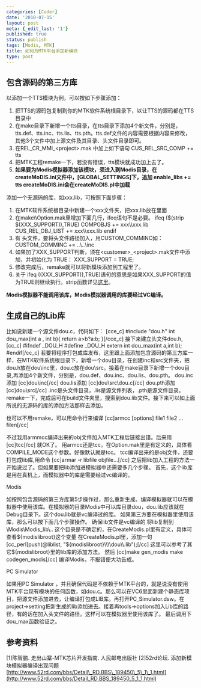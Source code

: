```yaml
---
categories: [Coder]
date: '2010-07-15'
layout: post
meta: {_edit_last: '1'}
published: true
status: publish
tags: [Modis, MTK]
title: 如何为MTK平台添加新模块
type: post
---
```

包含源码的第三方库
------------------

以添加一个TTS模块为例，可以按如下步骤添加：

1.  把TTS的源码包复制到你的MTK软件系统根目录下，以让TTS的源码都在TTS目录中
2.  在make目录下新增一个tts目录，在tts目录下添加4个新文件，分别是，tts.def、tts.inc、tts.lis、tts.pth。tts.def文件的内容需要根据内容来修改，其他3个文件中加上源文件及其目录、头文件目录即可。
3.  在REL\_CR\_MMI\_\<project\>.mak 中加上如下语句 CUS\_REL\_SRC\_COMP
    += tts
4.  把MTK工程remake一下，若没有错误，tts模块就成功加上去了。
5.  **如果要为Modis模拟器添加该模块，须进入到Modis目录，在createMoDIS.ini文件中，[GLOBAL\_SETTINGS]下，追加
    **enable\_libs += tts** createMoDIS.ini会在createMoDIS.pl中加载**

添加一个无源码的库，如xxx.lib，可按照下面步骤：

1.  在MTK软件系统根目录中新建一个xxx文件夹，把xxx.lib放在里面
2.  在make\\\\Option.mak里增加下面几行，ifeq语句不是必要。 ifeq (\$(strip
    \$(XXX\_SUPPORT)),TRUE) COMPOBJS += xxx\\\\xxx.lib
    CUS\_REL\_OBJ\_LIST += xxx\\\\xxx.lib endif
3.  有 头文件，要将头文件路径加入，用CUSTOM\_COMMINC如： CUSTOM\_COMMINC +=
    ..\\..\\inc
4.  如果加了XXX\_SUPPORT判断，须在\<customer\>\_\<project\>.mak文件中添加，并初始化为
    TRUE： XXX\_SUPPORT = TRUE;
5.  修改完成后，remake就可以将新模块添加到工程里了。
6.  关于 ifeq
    ((XXX\_SUPPORT)),TRUE)语句的意思是如果XXX\_SUPPORT的值为TRUE则继续执行。strip函数详见[这里](http://dourok.info/wiki/doku.php?id=%E7%A8%8B%E5%BA%8F:makefile:strip "程序:makefile:strip")。

**Modis模拟器不能调用该库，Modis模拟器调用的库要经过VC编译。**

生成自己的Lib库
---------------

比如说新建一个源文件dou.c，代码如下： [cce\_c] \#include "dou.h" int
dou\_max(int a , int b){ return a\>b?a:b; }[/cce\_c]
接下来建立头文件dou.h, [cc\_c] \#ifndef \_DOU\_H \#define \_DOU\_H
extern int dou\_max(int a,int b); \#endif[/cc\_c]
若要将程序打包成库发布，这里跟上面添加包含源码的第三方库一样，在MTK软件系统根目录下，新增一个dou目录，在创建inc和src文件夹，把dou.h放在dou\\inc里，dou.c放在dou\\src。接着在make目录下新增一个dou目录,再添加4个新文件，分别是，dou.def、dou.inc、dou.lis、dou.pth。
dou.inc添加 [cc]dou\\inc[/cc] dou.lis添加 [cc]dou\\src\\dou.c[/cc]
dou.pth添加 [cc]dou\\src[/cc]
.inc是头文件目录，.lis是源文件列表，.pth是源文件目录。
remake一下，完成后可在build文件夹里，搜索到dou.lib文件。接下来可以如上面所说的无源码的库的添加方法那样去添加。

也可以不用remake，可以用命令行来编译 [cc]armcc [options] file1 file2 ... filen[/cc]

不过我用armmcc编译出来的obj文件加入MTK工程后链接出错。后来用
[cc]tcc[/cc] 就OK了。
用armcc还是tcc，在Option.mak里是有定义的，具体看COMPILE\_MODE这个参数。好像默认就是tcc。
tcc编译出来的是obj文件，还要打包成lib库,用命令 [cc]armar -r libfile
objfile...[/cc]
之后把lib加入工程的方法一开始说过了。但如果要把lib添加进模拟器中还需要多几个步骤。
首先，这个lib库是用在真机上，而模拟器中的库是需要经过vc编译的。

Modis

如按照包含源码的第三方库第5步操作过，那么重新生成、编译模拟器就可以在模拟器中使用该库。在模拟器的目录Modis中可以库目录dou，dou.lib应该就在Debug目录下。这个dou.lib就是vc编译过的库。
如果第三方要在模拟器里使用该库，那么可以按下面几个步骤操作。
确保lib文件是vc编译的 将lib复制到 \\Modis\\Modis\_lib\\..
这个目录是不确定的，在CreateModis.pl里有定义，具体可查看\${modislibroot}这个变量
在CreateModis.pl里，添加一句 [cc\_perl]push(@liblist,
"\${modislibroot}\\\\\\\\dou\\\\.lib");[/cc]
这里可以参考了其它\${modislibroot}里的lib库的添加方法。 然后 [cc]make
gen\_modis make codegen\_modis[/cc] 编译Modis，不报错便大功告成。

PC Simulator

如果用PC Simulator
，并且确保代码是不依赖于MTK平台的，就是说没有使用MTK平台现有模块的任何函数，如dou.c。那么可以在VC6里面新建个静态库项目，把源文件添加进去，让编译打包成LIB库。再打开PC\_Simulator.dsw。在project→setting把新生成的lib添加进去。接着再tools→options加入Lib库的路径，有的话在加入头文件的路径。这样可以在模拟器里使用该库了。
最后调用下dou\_max函数验证之。

参考资料
--------

[1]陈智鹏. 走出山寨-MTK芯片开发指南. 人民邮电出版社 [2]52rd论坛.
添加新模块模拟器编译出现问题[http://www.52rd.com/bbs/Detail\_RD.BBS\_189450\_5\_1\_1.html](http://www.52rd.com/bbs/Detail_RD.BBS_189450_5_1_1.html)

